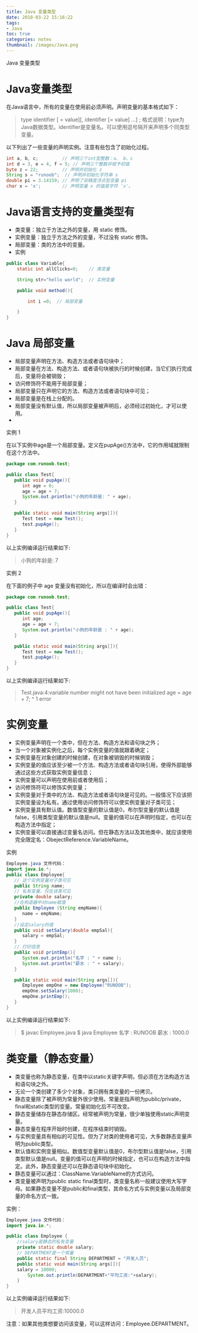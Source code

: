 ```yaml
---
title: Java 变量类型
date: 2018-03-22 15:16:22
tags:
- Java
toc: true
categories: notes
thumbnail: /images/Java.png
---
```

Java 变量类型
<!--more-->
# Java变量类型

在Java语言中，所有的变量在使用前必须声明。声明变量的基本格式如下：
>type identifier [ = value][, identifier [= value] ...] ;
格式说明：type为Java数据类型。identifier是变量名。可以使用逗号隔开来声明多个同类型变量。

以下列出了一些变量的声明实例。注意有些包含了初始化过程。
```Java
int a, b, c;         // 声明三个int型整数：a、 b、c
int d = 3, e = 4, f = 5; // 声明三个整数并赋予初值
byte z = 22;         // 声明并初始化 z
String s = "runoob";  // 声明并初始化字符串 s
double pi = 3.14159; // 声明了双精度浮点型变量 pi
char x = 'x';        // 声明变量 x 的值是字符 'x'。
```
# Java语言支持的变量类型有
- 类变量：独立于方法之外的变量，用 static 修饰。
- 实例变量：独立于方法之外的变量，不过没有 static 修饰。
- 局部变量：类的方法中的变量。
- 实例
```Java
public class Variable{
    static int allClicks=0;    // 类变量

    String str="hello world";  // 实例变量

    public void method(){

        int i =0;  // 局部变量

    }
}
```
# Java 局部变量
- 局部变量声明在方法、构造方法或者语句块中；
- 局部变量在方法、构造方法、或者语句块被执行的时候创建，当它们执行完成后，变量将会被销毁；
- 访问修饰符不能用于局部变量；
- 局部变量只在声明它的方法、构造方法或者语句块中可见；
- 局部变量是在栈上分配的。
- 局部变量没有默认值，所以局部变量被声明后，必须经过初始化，才可以使用。
-
实例 1

在以下实例中age是一个局部变量。定义在pupAge()方法中，它的作用域就限制在这个方法中。
```Java
package com.runoob.test;

public class Test{
   public void pupAge(){
      int age = 0;
      age = age + 7;
      System.out.println("小狗的年龄是: " + age);
   }

   public static void main(String args[]){
      Test test = new Test();
      test.pupAge();
   }
}
```
以上实例编译运行结果如下:
>小狗的年龄是: 7

实例 2

在下面的例子中 age 变量没有初始化，所以在编译时会出错：
```Java
package com.runoob.test;

public class Test{
   public void pupAge(){
      int age;
      age = age + 7;
      System.out.println("小狗的年龄是 : " + age);
   }

   public static void main(String args[]){
      Test test = new Test();
      test.pupAge();
   }
}
```
以上实例编译运行结果如下:
>Test.java:4:variable number might not have been initialized
>age = age + 7;
>         ^
>1 error

# 实例变量
- 实例变量声明在一个类中，但在方法、构造方法和语句块之外；
- 当一个对象被实例化之后，每个实例变量的值就跟着确定；
- 实例变量在对象创建的时候创建，在对象被销毁的时候销毁；
- 实例变量的值应该至少被一个方法、构造方法或者语句块引用，使得外部能够通过这些方式获取实例变量信息；
- 实例变量可以声明在使用前或者使用后；
- 访问修饰符可以修饰实例变量；
- 实例变量对于类中的方法、构造方法或者语句块是可见的。一般情况下应该把实例变量设为私有。通过使用访问修饰符可以使实例变量对子类可见；
- 实例变量具有默认值。数值型变量的默认值是0，布尔型变量的默认值是false，引用类型变量的默认值是null。变量的值可以在声明时指定，也可以在构造方法中指定；
- 实例变量可以直接通过变量名访问。但在静态方法以及其他类中，就应该使用完全限定名：ObejectReference.VariableName。

实例
```Java
Employee.java 文件代码：
import java.io.*;
public class Employee{
   // 这个实例变量对子类可见
   public String name;
   // 私有变量，仅在该类可见
   private double salary;
   //在构造器中对name赋值
   public Employee (String empName){
      name = empName;
   }
   //设定salary的值
   public void setSalary(double empSal){
      salary = empSal;
   }
   // 打印信息
   public void printEmp(){
      System.out.println("名字 : " + name );
      System.out.println("薪水 : " + salary);
   }

   public static void main(String args[]){
      Employee empOne = new Employee("RUNOOB");
      empOne.setSalary(1000);
      empOne.printEmp();
   }
}
```
以上实例编译运行结果如下:
>$ javac Employee.java
>$ java Employee
>名字 : RUNOOB
>薪水 : 1000.0

# 类变量（静态变量）
- 类变量也称为静态变量，在类中以static关键字声明，但必须在方法构造方法和语句块之外。
- 无论一个类创建了多少个对象，类只拥有类变量的一份拷贝。
- 静态变量除了被声明为常量外很少使用。常量是指声明为public/private，final和static类型的变量。常量初始化后不可改变。
- 静态变量储存在静态存储区。经常被声明为常量，很少单独使用static声明变量。
- 静态变量在程序开始时创建，在程序结束时销毁。
- 与实例变量具有相似的可见性。但为了对类的使用者可见，大多数静态变量声明为public类型。
- 默认值和实例变量相似。数值型变量默认值是0，布尔型默认值是false，引用类型默认值是null。变量的值可以在声明的时候指定，也可以在构造方法中指定。此外，静态变量还可以在静态语句块中初始化。
- 静态变量可以通过：ClassName.VariableName的方式访问。
- 类变量被声明为public static final类型时，类变量名称一般建议使用大写字母。如果静态变量不是public和final类型，其命名方式与实例变量以及局部变量的命名方式一致。

实例：
```Java
Employee.java 文件代码：
import java.io.*;

public class Employee {
    //salary是静态的私有变量
    private static double salary;
    // DEPARTMENT是一个常量
    public static final String DEPARTMENT = "开发人员";
    public static void main(String args[]){
    salary = 10000;
        System.out.println(DEPARTMENT+"平均工资:"+salary);
    }
}
```
以上实例编译运行结果如下:
>开发人员平均工资:10000.0

注意：如果其他类想要访问该变量，可以这样访问：Employee.DEPARTMENT。
